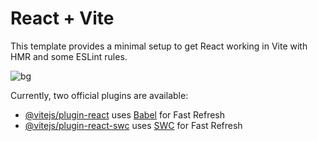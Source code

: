 # React + Vite

This template provides a minimal setup to get React working in Vite with HMR and some ESLint rules.

![bg](https://i.pinimg.com/originals/60/de/5c/60de5c45daa54cee40b3d9d47ce28f12.png)

Currently, two official plugins are available:

- [@vitejs/plugin-react](https://github.com/vitejs/vite-plugin-react/blob/main/packages/plugin-react/README.md) uses [Babel](https://babeljs.io/) for Fast Refresh
- [@vitejs/plugin-react-swc](https://github.com/vitejs/vite-plugin-react-swc) uses [SWC](https://swc.rs/) for Fast Refresh
